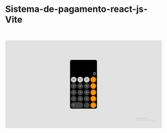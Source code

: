 ﻿# Sistema-de-pagamento-react-js-Vite

<p>
  <img scr="https://github.com/CairoSergio/Sistema-de-pagamento-react-js-Vite/blob/main/public/fullscreen.PNG"/>
<p/>
<p>
  <img src="https://github.com/CairoSergio/Calculadora-React.js/blob/main/public/project-image.PNG"/>
<p/>
